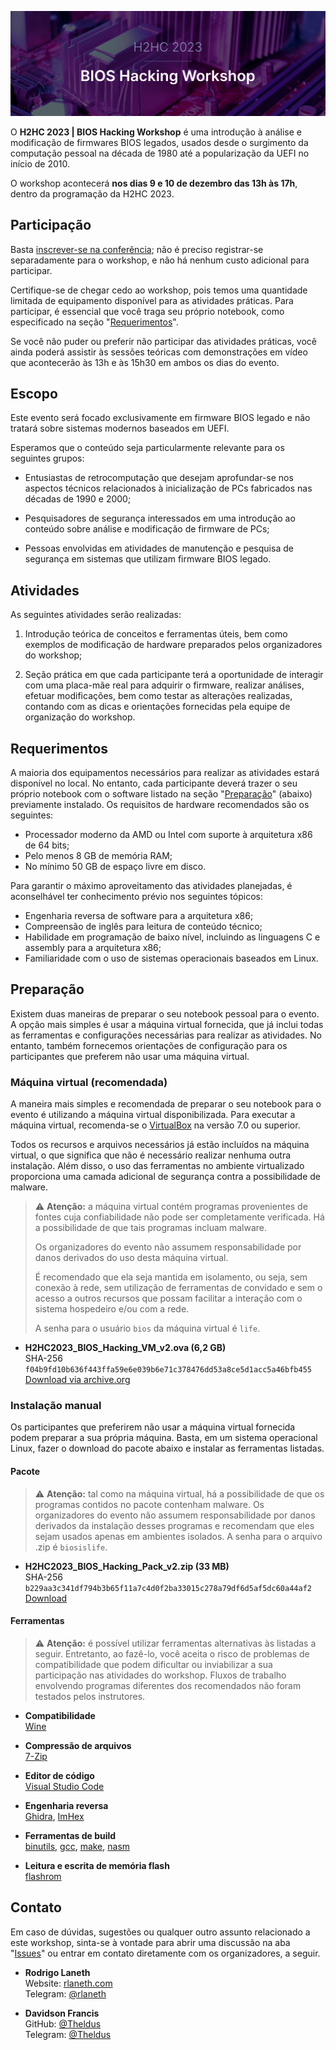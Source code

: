 ![H2HC 2023 BIOS Hacking Workshop][header]

O **H2HC 2023 | BIOS Hacking Workshop** é uma introdução à análise e
modificação de firmwares BIOS legados, usados desde o surgimento da computação
pessoal na década de 1980 até a popularização da UEFI no início de 2010.

O workshop acontecerá **nos dias 9 e 10 de dezembro das 13h às 17h**, dentro da
programação da H2HC 2023.

## Participação

Basta [inscrever-se na conferência]; não é preciso registrar-se separadamente
para o workshop, e não há nenhum custo adicional para participar.

Certifique-se de chegar cedo ao workshop, pois temos uma quantidade limitada de
equipamento disponível para as atividades práticas. Para participar, é
essencial que você traga seu próprio notebook, como especificado na seção
"[Requerimentos]".

Se você não puder ou preferir não participar das atividades práticas, você
ainda poderá assistir às sessões teóricas com demonstrações em vídeo que
acontecerão às 13h e às 15h30 em ambos os dias do evento.

## Escopo

Este evento será focado exclusivamente em firmware BIOS legado e não tratará
sobre sistemas modernos baseados em UEFI.

Esperamos que o conteúdo seja particularmente relevante para os seguintes
grupos:

- Entusiastas de retrocomputação que desejam aprofundar-se nos aspectos
  técnicos relacionados à inicialização de PCs fabricados nas décadas de 1990 e
  2000;

- Pesquisadores de segurança interessados em uma introdução ao conteúdo sobre
  análise e modificação de firmware de PCs;

- Pessoas envolvidas em atividades de manutenção e pesquisa de segurança em
  sistemas que utilizam firmware BIOS legado.

## Atividades

As seguintes atividades serão realizadas:

1. Introdução teórica de conceitos e ferramentas úteis, bem como exemplos de
   modificação de hardware preparados pelos organizadores do workshop;

2. Seção prática em que cada participante terá a oportunidade de interagir
   com uma placa-mãe real para adquirir o firmware, realizar análises, efetuar
   modificações, bem como testar as alterações realizadas, contando com as
   dicas e orientações fornecidas pela equipe de organização do workshop.

## Requerimentos

A maioria dos equipamentos necessários para realizar as atividades estará
disponível no local. No entanto, cada participante deverá trazer o seu próprio
notebook com o software listado na seção "[Preparação]" (abaixo) previamente
instalado. Os requisitos de hardware recomendados são os seguintes:

- Processador moderno da AMD ou Intel com suporte à arquitetura x86 de 64 bits;
- Pelo menos 8 GB de memória RAM;
- No mínimo 50 GB de espaço livre em disco.

Para garantir o máximo aproveitamento das atividades planejadas, é aconselhável
ter conhecimento prévio nos seguintes tópicos:

- Engenharia reversa de software para a arquitetura x86;
- Compreensão de inglês para leitura de conteúdo técnico;
- Habilidade em programação de baixo nível, incluindo as linguagens C e
  assembly para a arquitetura x86;
- Familiaridade com o uso de sistemas operacionais baseados em Linux.

## Preparação

Existem duas maneiras de preparar o seu notebook pessoal para o evento. A opção
mais simples é usar a máquina virtual fornecida, que já inclui todas as
ferramentas e configurações necessárias para realizar as atividades. No
entanto, também fornecemos orientações de configuração para os participantes
que preferem não usar uma máquina virtual.

### Máquina virtual (recomendada)

A maneira mais simples e recomendada de preparar o seu notebook para o evento é
utilizando a máquina virtual disponibilizada. Para executar a máquina virtual,
recomenda-se o [VirtualBox] na versão 7.0 ou superior.

Todos os recursos e arquivos necessários já estão incluídos na máquina virtual,
o que significa que não é necessário realizar nenhuma outra instalação. Além
disso, o uso das ferramentas no ambiente virtualizado proporciona uma camada
adicional de segurança contra a possibilidade de malware.

> ⚠️ **Atenção:** a máquina virtual contém programas provenientes de fontes
> cuja confiabilidade não pode ser completamente verificada. Há a possibilidade
> de que tais programas incluam malware.
>
> Os organizadores do evento não assumem responsabilidade por danos derivados
> do uso desta máquina virtual.
>
> É recomendado que ela seja mantida em isolamento, ou seja, sem conexão à
> rede, sem utilização de ferramentas de convidado e sem o acesso a outros
> recursos que possam facilitar a interação com o sistema hospedeiro e/ou com a
> rede.
>
> A senha para o usuário `bios` da máquina virtual é `life`.

- **H2HC2023_BIOS_Hacking_VM_v2.ova (6,2 GB)**  
  SHA-256 `f04b9fd10b636f443ffa59e6e039b6e71c378476dd53a8ce5d1acc5a46bfb455`  
  [Download via archive.org][H2HC2023_BIOS_Hacking_VM_v2.ova@archive.org]

### Instalação manual

Os participantes que preferirem não usar a máquina virtual fornecida podem
preparar a sua própria máquina. Basta, em um sistema operacional Linux, fazer o
download do pacote abaixo e instalar as ferramentas listadas.

#### Pacote

> ⚠️ **Atenção:** tal como na máquina virtual, há a possibilidade de que os
> programas contidos no pacote contenham malware. Os organizadores do evento
> não assumem responsabilidade por danos derivados da instalação desses
> programas e recomendam que eles sejam usados apenas em ambientes isolados. A
> senha para o arquivo .zip é `biosislife`.

- **H2HC2023_BIOS_Hacking_Pack_v2.zip (33 MB)**  
  SHA-256 `b229aa3c341df794b3b65f11a7c4d0f2ba33015c278a79df6d5af5dc60a44af2`  
  [Download][H2HC2023_BIOS_Hacking_Pack_v2.zip]


#### Ferramentas

> ⚠️ **Atenção:** é possível utilizar ferramentas alternativas às listadas a
> seguir. Entretanto, ao fazê-lo, você aceita o risco de problemas de
> compatibilidade que podem dificultar ou inviabilizar a sua participação nas
> atividades do workshop. Fluxos de trabalho envolvendo programas diferentes
> dos recomendados não foram testados pelos instrutores.

- **Compatibilidade**  
  [Wine]

- **Compressão de arquivos**  
  [7-Zip]

- **Editor de código**  
  [Visual Studio Code]

- **Engenharia reversa**  
  [Ghidra], [ImHex]

- **Ferramentas de build**  
  [binutils], [gcc], [make], [nasm]

- **Leitura e escrita de memória flash**  
  [flashrom]

## Contato

Em caso de dúvidas, sugestões ou qualquer outro assunto relacionado a este
workshop, sinta-se à vontade para abrir uma discussão na aba "[Issues]" ou
entrar em contato diretamente com os organizadores, a seguir.

- **Rodrigo Laneth**  
  Website: [rlaneth.com]  
  Telegram: [@rlaneth][t-rlaneth]

- **Davidson Francis**  
  GitHub: [@Theldus][gh-theldus]  
  Telegram: [@Theldus][t-theldus]

<!-- Assets -->
[header]: assets/header.webp

<!-- Downloads -->
[H2HC2023_BIOS_Hacking_Pack_v2.zip]: https://github.com/h2hconference/BIOS-Workshop-2023/raw/main/assets/H2HC2023_BIOS_Hacking_Pack_v2.zip
[H2HC2023_BIOS_Hacking_VM_v2.ova@archive.org]: https://archive.org/download/h-2-hc-2023-bios-hacking-vm/H2HC2023_BIOS_Hacking_VM_v2.ova

<!-- External links -->
[7-Zip]: https://7-zip.org
[binutils]: https://www.gnu.org/software/binutils/
[Cutter]: https://cutter.re
[flashrom]: https://flashrom.org
[gcc]: https://www.gnu.org/software/gcc/
[gh-theldus]: https://github.com/Theldus
[Ghidra]: https://ghidra-sre.org
[ImHex]: https://github.com/WerWolv/ImHex
[inscrever-se na conferência]: https://www.h2hc.com.br
[make]: https://www.gnu.org/software/make/
[nasm]: https://www.nasm.us
[rlaneth.com]: https://rlaneth.com
[t-rlaneth]: https://t.me/rlaneth
[t-theldus]: https://t.me/Theldus
[VirtualBox]: https://www.virtualbox.org
[Visual Studio Code]: https://code.visualstudio.com
[Wine]: https://www.winehq.org/

<!-- Internal links -->
[Issues]: ../../issues
[Preparação]: #preparação
[Requerimentos]: #requerimentos